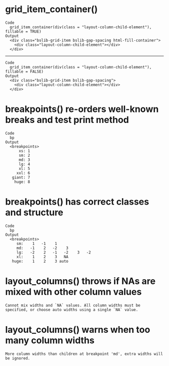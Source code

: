 # grid_item_container()

    Code
      grid_item_container(div(class = "layout-column-child-element"), fillable = TRUE)
    Output
      <div class="bslib-grid-item bslib-gap-spacing html-fill-container">
        <div class="layout-column-child-element"></div>
      </div>

---

    Code
      grid_item_container(div(class = "layout-column-child-element"), fillable = FALSE)
    Output
      <div class="bslib-grid-item bslib-gap-spacing">
        <div class="layout-column-child-element"></div>
      </div>

# breakpoints() re-orders well-known breaks and test print method

    Code
      bp
    Output
      <breakpoints>
          xs: 1
          sm: 2
          md: 3
          lg: 4
          xl: 5
         xxl: 6
       giant: 7
        huge: 8

# breakpoints() has correct classes and structure

    Code
      bp
    Output
      <breakpoints>
         sm:    1   -1    1
         md:   -1    2   -2    3
         lg:   -2    2   -1   -2    3   -2
         xl:    1    2    3   NA
       huge:    1    2    3 auto

# layout_columns() throws if NAs are mixed with other column values

    Cannot mix widths and `NA` values. All column widths must be specified, or choose auto widths using a single `NA` value.

# layout_columns() warns when too many column widths

    More column widths than children at breakpoint 'md', extra widths will be ignored.

